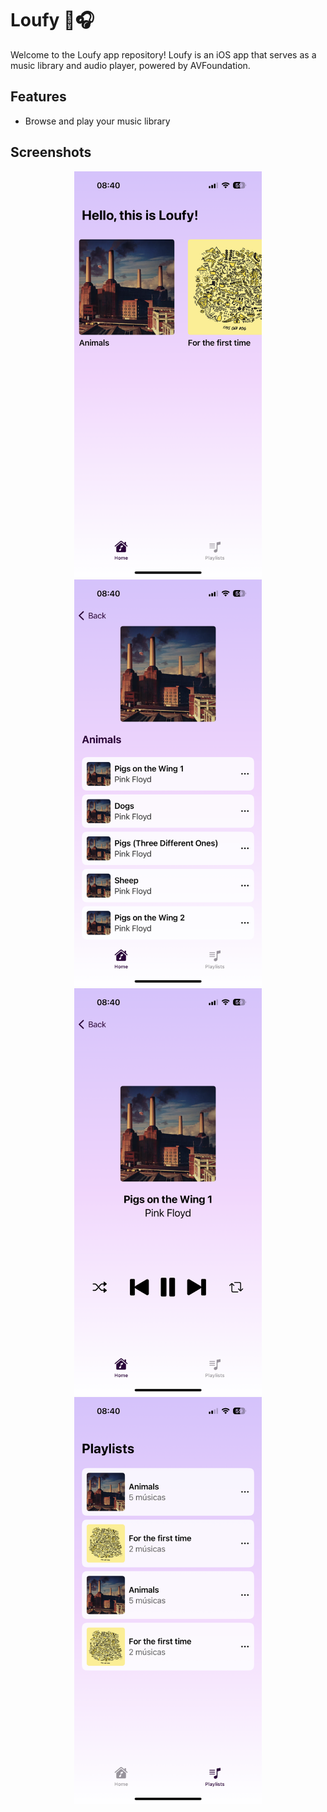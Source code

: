 # Loufy 🎵🎧

Welcome to the Loufy app repository! Loufy is an iOS app that serves as a music library and audio player, powered by AVFoundation.

## Features

- Browse and play your music library

## Screenshots

<p align="center">
  <img src="https://github.com/Louisii/Loufy/blob/main/readmeassets/IMG_4166.PNG" width="300" alt="Loufy screenshot 1">
  <img src="https://github.com/Louisii/Loufy/blob/main/readmeassets/IMG_4167.PNG" width="300" alt="Loufy screenshot 2">
    <img src="https://github.com/Louisii/Loufy/blob/main/readmeassets/IMG_4169.PNG" width="300" alt="Loufy screenshot 3">
    <img src="https://github.com/Louisii/Loufy/blob/main/readmeassets/IMG_4170.PNG" width="300" alt="Loufy screenshot 4">
</p>
